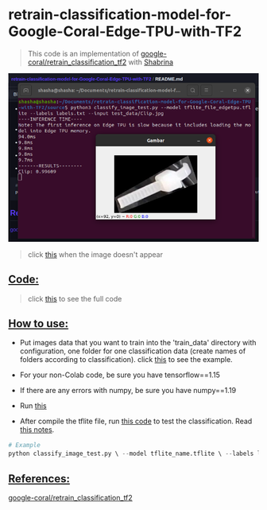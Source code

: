 # retrain-classification-model-for-Google-Coral-Edge-TPU-with-TF2

>This code is an implementation of [google-coral/retrain_classification_tf2](https://github.com/google-coral/tutorials/blob/master/retrain_classification_ptq_tf2.ipynb) with [Shabrina](https://github.com/ShabrinaRachmawatiA27)

![Result](https://github.com/charlierolando/retrain-classification-model-for-Google-Coral-Edge-TPU-with-TF2/blob/main/images/images1.png)

>click [this](https://github.com/charlierolando/retrain-classification-model-for-Google-Coral-Edge-TPU-with-TF2/blob/main/images/images1.png) when the image doesn't appear

## [Code:](#code)

>click [this](https://github.com/charlierolando/retrain-classification-model-for-Google-Coral-Edge-TPU-with-TF2/blob/main/source/train.ipynb) to see the full code

## [How to use:](#how-to-use)

- Put images data that you want to train into the 'train_data' directory with configuration, one folder for one classification data (create names of folders according to classification). click [this](https://github.com/charlierolando/retrain-classification-model-for-Google-Coral-Edge-TPU-with-TF2/blob/main/source/train_data/) to see the example.

- For your non-Colab code, be sure you have tensorflow==1.15

- If there are any errors with numpy, be sure you have numpy==1.19

- Run [this](https://github.com/charlierolando/retrain-classification-model-for-Google-Coral-Edge-TPU-with-TF2/blob/main/source/train.ipynb)

- After compile the tflite file, run [this code](https://github.com/charlierolando/retrain-classification-model-for-Google-Coral-Edge-TPU-with-TF2/blob/main/source/classify_image_test.py) to test the classification. Read [this notes](https://github.com/charlierolando/retrain-classification-model-for-Google-Coral-Edge-TPU-with-TF2/blob/main/source/note_for_classify_image_test.py.txt).

```python
# Example
python classify_image_test.py \ --model tflite_name.tflite \ --labels labels.txt \ --input test_data/Clip.jpg
```

## [References:](#references)

[google-coral/retrain_classification_tf2](https://github.com/google-coral/tutorials/blob/master/retrain_classification_ptq_tf2.ipynb)
